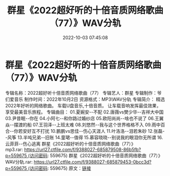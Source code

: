 ﻿---
title: 群星《2022超好听的十倍音质网络歌曲（77）》WAV分轨
date: 2022-10-03 07:45:08
categories: WAV车载音乐、镜像
tags: 华语中文
---
# 群星《2022超好听的十倍音质网络歌曲（77）》WAV分轨

专辑名称：2022超好听十倍音质网络歌曲（77）
专辑艺人：群星
专辑制作：爷们爱音乐
制作时间：2022年10月2日
资源格式：MP3\WAV分轨
专辑简介：
精选2022年好听的网络歌曲。
车载U盘音乐,十倍音质。
让车载音响发挥最佳效果，享受最美音乐旅程。
专辑曲目：
01.夏婉安--不配
02.唐薇vs樊少华--吉祥大中国
03.尹昔眠--你在
04.小阿七--和你路过婚纱店
05.欧阳尚尚--啥也不说了
06.王翼焱--摆渡的船
07.王羽泽--上班太难
08.刘悠然--我与这个世界格格不入
09.雨中百合--你若安好互不打扰
10.鹏鹏vs思佳--伤心天涯人
11.叶洛洛--泪若朱砂
12.张磊--风筝
13.半吨兄弟--旧账
14.童珺--值得
15.慕容晓晓--别说我的眼泪你无所谓
16.云菲菲--伤心逃离
群星《2022超好听的十倍音质网络歌曲（77）》mp3.rar: https://url27.ctfile.com/f/9388027-685879508-86b5fb?p=559675 (访问密码:
559675)
群星《2022超好听的十倍音质网络歌曲（77）》WAV分轨.rar: https://url27.ctfile.com/f/9388027-685879453-0bcc3d?p=559675 (访问密码:
559675)
原文：[链接](https://blog.sina.com.cn/s/blog_1647c7e7601030zqb.html)